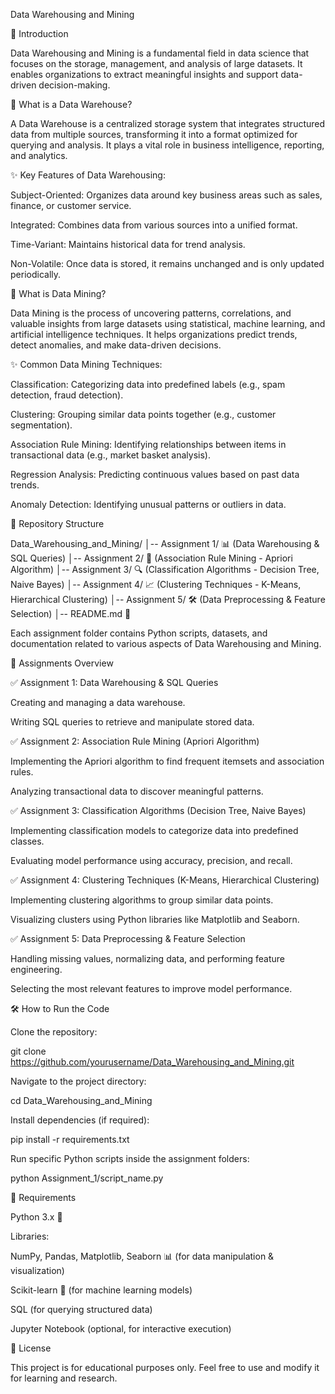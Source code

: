 Data Warehousing and Mining

📌 Introduction

Data Warehousing and Mining is a fundamental field in data science that focuses on the storage, management, and analysis of large datasets. It enables organizations to extract meaningful insights and support data-driven decision-making.

🔹 What is a Data Warehouse?

A Data Warehouse is a centralized storage system that integrates structured data from multiple sources, transforming it into a format optimized for querying and analysis. It plays a vital role in business intelligence, reporting, and analytics.

✨ Key Features of Data Warehousing:

Subject-Oriented: Organizes data around key business areas such as sales, finance, or customer service.

Integrated: Combines data from various sources into a unified format.

Time-Variant: Maintains historical data for trend analysis.

Non-Volatile: Once data is stored, it remains unchanged and is only updated periodically.

🔹 What is Data Mining?

Data Mining is the process of uncovering patterns, correlations, and valuable insights from large datasets using statistical, machine learning, and artificial intelligence techniques. It helps organizations predict trends, detect anomalies, and make data-driven decisions.

✨ Common Data Mining Techniques:

Classification: Categorizing data into predefined labels (e.g., spam detection, fraud detection).

Clustering: Grouping similar data points together (e.g., customer segmentation).

Association Rule Mining: Identifying relationships between items in transactional data (e.g., market basket analysis).

Regression Analysis: Predicting continuous values based on past data trends.

Anomaly Detection: Identifying unusual patterns or outliers in data.

📂 Repository Structure

Data_Warehousing_and_Mining/
│-- Assignment 1/  📊 (Data Warehousing & SQL Queries)
│-- Assignment 2/  📜 (Association Rule Mining - Apriori Algorithm)
│-- Assignment 3/  🔍 (Classification Algorithms - Decision Tree, Naive Bayes)
│-- Assignment 4/  📈 (Clustering Techniques - K-Means, Hierarchical Clustering)
│-- Assignment 5/  🛠 (Data Preprocessing & Feature Selection)
│-- README.md  📝

Each assignment folder contains Python scripts, datasets, and documentation related to various aspects of Data Warehousing and Mining.

🚀 Assignments Overview

✅ Assignment 1: Data Warehousing & SQL Queries

Creating and managing a data warehouse.

Writing SQL queries to retrieve and manipulate stored data.

✅ Assignment 2: Association Rule Mining (Apriori Algorithm)

Implementing the Apriori algorithm to find frequent itemsets and association rules.

Analyzing transactional data to discover meaningful patterns.

✅ Assignment 3: Classification Algorithms (Decision Tree, Naive Bayes)

Implementing classification models to categorize data into predefined classes.

Evaluating model performance using accuracy, precision, and recall.

✅ Assignment 4: Clustering Techniques (K-Means, Hierarchical Clustering)

Implementing clustering algorithms to group similar data points.

Visualizing clusters using Python libraries like Matplotlib and Seaborn.

✅ Assignment 5: Data Preprocessing & Feature Selection

Handling missing values, normalizing data, and performing feature engineering.

Selecting the most relevant features to improve model performance.

🛠 How to Run the Code

Clone the repository:

git clone https://github.com/yourusername/Data_Warehousing_and_Mining.git

Navigate to the project directory:

cd Data_Warehousing_and_Mining

Install dependencies (if required):

pip install -r requirements.txt

Run specific Python scripts inside the assignment folders:

python Assignment_1/script_name.py

📌 Requirements

Python 3.x 🐍

Libraries:

NumPy, Pandas, Matplotlib, Seaborn 📊 (for data manipulation & visualization)

Scikit-learn 🤖 (for machine learning models)

SQL (for querying structured data)

Jupyter Notebook (optional, for interactive execution)

🔖 License

This project is for educational purposes only. Feel free to use and modify it for learning and research.

